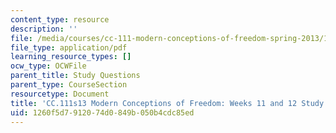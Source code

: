 ```yaml
---
content_type: resource
description: ''
file: /media/courses/cc-111-modern-conceptions-of-freedom-spring-2013/1260f5d7912074d0849b050b4cdc85ed_MITCC_111F12_Week11Ques.pdf
file_type: application/pdf
learning_resource_types: []
ocw_type: OCWFile
parent_title: Study Questions
parent_type: CourseSection
resourcetype: Document
title: 'CC.111s13 Modern Conceptions of Freedom: Weeks 11 and 12 Study Questions'
uid: 1260f5d7-9120-74d0-849b-050b4cdc85ed
---
```

